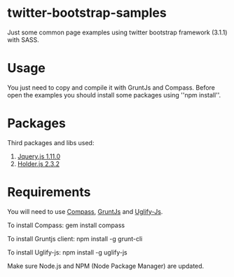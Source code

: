 twitter-bootstrap-samples
=========================

Just some common page examples using twitter bootstrap framework (3.1.1)
with SASS.

Usage
=====

You just need to copy and compile it with GruntJs and Compass.
Before open the examples you should install some packages using ''npm install''.

Packages
========

Third packages and libs used:

1. [Jquery.js 1.11.0](http://code.jquery.com/jquery-1.11.0.js)
2. [Holder.js 2.3.2](https://github.com/imsky/holder)

Requirements
=====

You will need to use [Compass](http://compass-style.org/), [GruntJs](gruntjs.com)
and [Uglify-Js](https://github.com/mishoo/UglifyJS2).

To install Compass:
    gem install compass

To install Gruntjs client:
    npm install -g grunt-cli

To install Uglify-js:
    npm install -g uglify-js

Make sure Node.js and NPM (Node Package Manager) are updated.
